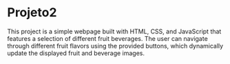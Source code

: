 # Projeto2
This project is a simple webpage built with HTML, CSS, and JavaScript that features a selection of different fruit beverages. The user can navigate through different fruit flavors using the provided buttons, which dynamically update the displayed fruit and beverage images.
